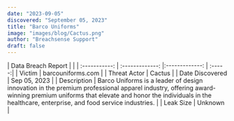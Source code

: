 ```yaml
---
date: "2023-09-05"
discovered: "September 05, 2023"
title: "Barco Uniforms"
image: "images/blog/Cactus.png"
author: "Breachsense Support"
draft: false
---
```


| Data Breach Report           |              | 
| :-----------: | :-------------:     |:-------------:    | :-----:|
| Victim      | barcouniforms.com      | 
| Threat Actor      | Cactus      | 
| Date Discovered      | Sep 05, 2023      | 
| Description      | Barco Uniforms is a leader of design innovation in the premium professional apparel industry, offering award-winning premium uniforms that elevate and honor the individuals in the healthcare, enterprise, and food service industries.      | 
| Leak Size      | Unknown      | 

